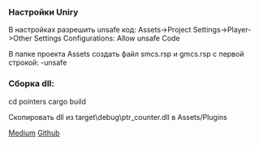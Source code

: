 ﻿### Настройки Uniry
В настройках разрешить unsafe код:
Assets->Project Settings->Player->Other Settings
Configurations: Allow unsafe Code

В папке проекта Assets создать файл smcs.rsp и gmcs.rsp с первой строкой:
-unsafe


### Сборка dll:
cd pointers
cargo build

Скопировать dll из target\debug\ptr_counter.dll в Assets/Plugins


[Medium](https://medium.com/jim-fleming/complex-types-with-rust-s-ffi-315d14619479)
[Github](https://github.com/jimfleming/rust-ffi-complex-types)